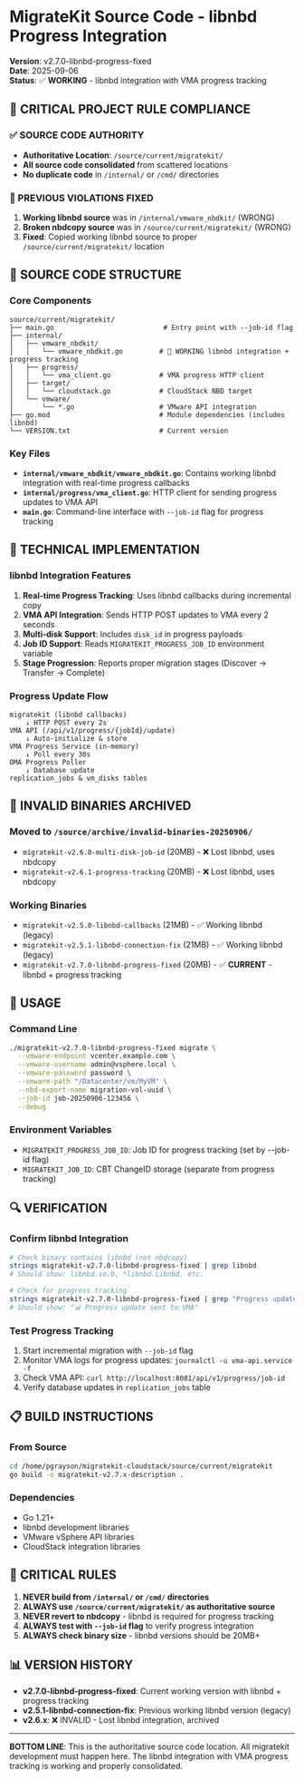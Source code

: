 # MigrateKit Source Code - libnbd Progress Integration

**Version**: v2.7.0-libnbd-progress-fixed  
**Date**: 2025-09-06  
**Status**: ✅ **WORKING** - libnbd integration with VMA progress tracking

## 🎯 **CRITICAL PROJECT RULE COMPLIANCE**

### **✅ SOURCE CODE AUTHORITY**
- **Authoritative Location**: `/source/current/migratekit/`
- **All source code consolidated** from scattered locations
- **No duplicate code** in `/internal/` or `/cmd/` directories

### **🚨 PREVIOUS VIOLATIONS FIXED**
1. **Working libnbd source** was in `/internal/vmware_nbdkit/` (WRONG)
2. **Broken nbdcopy source** was in `/source/current/migratekit/` (WRONG)
3. **Fixed**: Copied working libnbd source to proper `/source/current/migratekit/` location

## 📁 **SOURCE CODE STRUCTURE**

### **Core Components**
```
source/current/migratekit/
├── main.go                           # Entry point with --job-id flag
├── internal/
│   ├── vmware_nbdkit/
│   │   └── vmware_nbdkit.go         # 🎯 WORKING libnbd integration + progress tracking
│   ├── progress/
│   │   └── vma_client.go            # VMA progress HTTP client
│   ├── target/
│   │   └── cloudstack.go            # CloudStack NBD target
│   └── vmware/
│       └── *.go                     # VMware API integration
├── go.mod                           # Module dependencies (includes libnbd)
└── VERSION.txt                      # Current version
```

### **Key Files**
- **`internal/vmware_nbdkit/vmware_nbdkit.go`**: Contains working libnbd integration with real-time progress callbacks
- **`internal/progress/vma_client.go`**: HTTP client for sending progress updates to VMA API
- **`main.go`**: Command-line interface with `--job-id` flag for progress tracking

## 🔧 **TECHNICAL IMPLEMENTATION**

### **libnbd Integration Features**
1. **Real-time Progress Tracking**: Uses libnbd callbacks during incremental copy
2. **VMA API Integration**: Sends HTTP POST updates to VMA every 2 seconds
3. **Multi-disk Support**: Includes `disk_id` in progress payloads
4. **Job ID Support**: Reads `MIGRATEKIT_PROGRESS_JOB_ID` environment variable
5. **Stage Progression**: Reports proper migration stages (Discover → Transfer → Complete)

### **Progress Update Flow**
```
migratekit (libnbd callbacks) 
    ↓ HTTP POST every 2s
VMA API (/api/v1/progress/{jobId}/update)
    ↓ Auto-initialize & store
VMA Progress Service (in-memory)
    ↓ Poll every 30s  
OMA Progress Poller
    ↓ Database update
replication_jobs & vm_disks tables
```

## 🚨 **INVALID BINARIES ARCHIVED**

### **Moved to `/source/archive/invalid-binaries-20250906/`**
- `migratekit-v2.6.0-multi-disk-job-id` (20MB) - ❌ Lost libnbd, uses nbdcopy
- `migratekit-v2.6.1-progress-tracking` (20MB) - ❌ Lost libnbd, uses nbdcopy

### **Working Binaries**
- `migratekit-v2.5.0-libnbd-callbacks` (21MB) - ✅ Working libnbd (legacy)
- `migratekit-v2.5.1-libnbd-connection-fix` (21MB) - ✅ Working libnbd (legacy)
- `migratekit-v2.7.0-libnbd-progress-fixed` (20MB) - ✅ **CURRENT** - libnbd + progress tracking

## 🎯 **USAGE**

### **Command Line**
```bash
./migratekit-v2.7.0-libnbd-progress-fixed migrate \
  --vmware-endpoint vcenter.example.com \
  --vmware-username admin@vsphere.local \
  --vmware-password password \
  --vmware-path "/Datacenter/vm/MyVM" \
  --nbd-export-name migration-vol-uuid \
  --job-id job-20250906-123456 \
  --debug
```

### **Environment Variables**
- `MIGRATEKIT_PROGRESS_JOB_ID`: Job ID for progress tracking (set by --job-id flag)
- `MIGRATEKIT_JOB_ID`: CBT ChangeID storage (separate from progress tracking)

## 🔍 **VERIFICATION**

### **Confirm libnbd Integration**
```bash
# Check binary contains libnbd (not nbdcopy)
strings migratekit-v2.7.0-libnbd-progress-fixed | grep libnbd
# Should show: libnbd.so.0, *libnbd.Libnbd, etc.

# Check for progress tracking
strings migratekit-v2.7.0-libnbd-progress-fixed | grep "Progress update sent"
# Should show: "📊 Progress update sent to VMA"
```

### **Test Progress Tracking**
1. Start incremental migration with `--job-id` flag
2. Monitor VMA logs for progress updates: `journalctl -u vma-api.service -f`
3. Check VMA API: `curl http://localhost:8081/api/v1/progress/job-id`
4. Verify database updates in `replication_jobs` table

## 📋 **BUILD INSTRUCTIONS**

### **From Source**
```bash
cd /home/pgrayson/migratekit-cloudstack/source/current/migratekit
go build -o migratekit-v2.7.x-description .
```

### **Dependencies**
- Go 1.21+
- libnbd development libraries
- VMware vSphere API libraries
- CloudStack integration libraries

## 🚨 **CRITICAL RULES**

1. **NEVER build from `/internal/` or `/cmd/` directories**
2. **ALWAYS use `/source/current/migratekit/` as authoritative source**
3. **NEVER revert to nbdcopy** - libnbd is required for progress tracking
4. **ALWAYS test with `--job-id` flag** to verify progress integration
5. **ALWAYS check binary size** - libnbd versions should be 20MB+

## 📊 **VERSION HISTORY**

- **v2.7.0-libnbd-progress-fixed**: Current working version with libnbd + progress tracking
- **v2.5.1-libnbd-connection-fix**: Previous working libnbd version (legacy)
- **v2.6.x**: ❌ INVALID - Lost libnbd integration, archived

---

**BOTTOM LINE**: This is the authoritative source code location. All migratekit development must happen here. The libnbd integration with VMA progress tracking is working and properly consolidated.

